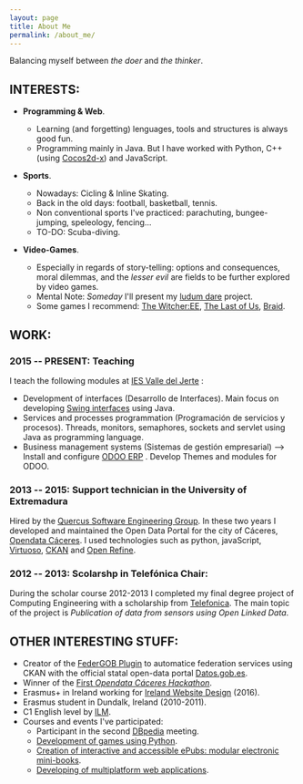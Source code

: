 ```yaml
---
layout: page
title: About Me
permalink: /about_me/
---
```


Balancing myself between *the doer* and *the thinker*.

## INTERESTS:

* **Programming & Web**. 
	* Learning (and forgetting) lenguages, tools and structures is always good fun.
	* Programming mainly in Java. But I have worked with Python, C++ (using [Cocos2d-x](http://www.cocos2d-x.org/)) and JavaScript. 

* **Sports**.
	* Nowadays: Cicling & Inline Skating.
	* Back in the old days: football, basketball, tennis. 
	* Non conventional sports I've practiced: parachuting, bungee-jumping, speleology, fencing...
	* TO-DO: Scuba-diving.

* **Video-Games**.
	* Especially in regards of story-telling: options and consequences, moral dilemmas, and the *lesser evil* are fields to be further explored by video games. 
	* Mental Note: *Someday* I'll present my [ludum dare](http://www.ludumdare.com/compo/) project.
	* Some games I recommend: [The Witcher:EE](http://thewitcher.com/en/witcher1/), [The Last of Us](http://www.thelastofus.playstation.com/index.html), [Braid](http://braid-game.com/).

## WORK:

### 2015 -- PRESENT: Teaching

I teach the following modules at [IES Valle del Jerte](http://iesvallejertepla.juntaextremadura.net/) :
* Development of interfaces (Desarrollo de Interfaces). Main focus on developing [Swing interfaces](https://docs.oracle.com/javase/8/docs/api/javax/swing/package-summary.html) using Java.
* Services and processes programmation (Programación de servicios y procesos). Threads, monitors, semaphores, sockets and servlet using Java as programming language.
* Business management systems (Sistemas de gestión empresarial) --> Install and configure [ODOO ERP](https://www.odoo.com/) . Develop Themes and modules for ODOO.

### 2013 -- 2015: Support technician in the University of Extremadura

Hired by the [Quercus Software Engineering Group](http://www.unex.es/investigacion/grupos/quercus). In these two years I developed and maintained the Open Data Portal for the city of Cáceres, [Opendata Cáceres](http://opendata.caceres.es). I used technologies such as python, javaScript, [Virtuoso](https://virtuoso.openlinksw.com/), [CKAN](http://ckan.org/) and [Open Refine](http://openrefine.org/).

### 2012 -- 2013: Scolarshp in Telefónica Chair:

During the scholar course 2012-2013 I completed my final degree project of Computing Engineering with a scholarship from [Telefonica](http://catedratelefonica.unex.es/). The main topic of the project is *Publication of data from sensors using Open Linked Data*.


## OTHER INTERESTING STUFF:

* Creator of the [FederGOB Plugin](https://github.com/jesusredondo/ckanext-federgob) to automatice federation services using CKAN with the official statal open-data portal [Datos.gob.es](http://datos.gob.es/).
* Winner of the [First *Opendata Cáceres Hackathon*](http://escuelapolitecnicacc.blogspot.com.es/2015/11/i-hackathon-opendata-caceres.html).
* Erasmus+ in Ireland working for [Ireland Website Design](http://www.irelandwebsitedesign.com/) (2016). 
* Erasmus student in Dundalk, Ireland (2010-2011).
* C1 English level by [ILM](http://www.unex.es/organizacion/gobierno/vicerrectorados/viceext/estructura/instituto-de-lenguas-modernas-uex/informacion-general/presentacion).
* Courses and events I've participated:
	- Participant in the second [DBpedia](http://es.dbpedia.org/wiki/Wiki.jsp?page=Bienvenido) meeting.
	- [Development of games using Python](http://www.unex.es/organizacion/servicios-universitarios/secretariados/postgrado/funciones/cursos/perfeccionamiento/videojuego%20pyth).
	- [Creation of interactive and accessible ePubs: modular electronic mini-books](http://extension.uned.es/actividad/11744).
	- [Developing of multiplatform web applications](http://www.aulamentor.com.es/index.php/cursos/-desarrollo-de-aplicaciones-web-multiplataforma/233).
